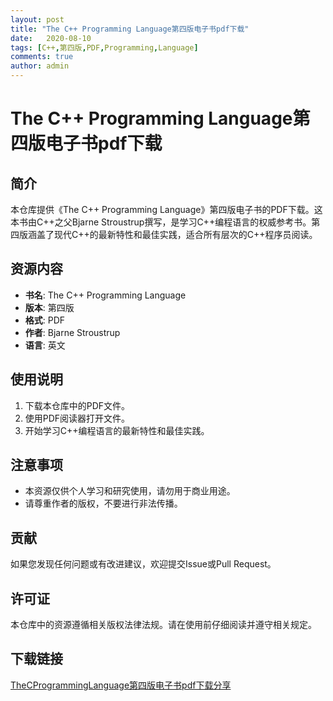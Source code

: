 ```yaml
---
layout: post
title: "The C++ Programming Language第四版电子书pdf下载"
date:   2020-08-10
tags: [C++,第四版,PDF,Programming,Language]
comments: true
author: admin
---
```

# The C++ Programming Language第四版电子书pdf下载

## 简介

本仓库提供《The C++ Programming Language》第四版电子书的PDF下载。这本书由C++之父Bjarne Stroustrup撰写，是学习C++编程语言的权威参考书。第四版涵盖了现代C++的最新特性和最佳实践，适合所有层次的C++程序员阅读。

## 资源内容

- **书名**: The C++ Programming Language
- **版本**: 第四版
- **格式**: PDF
- **作者**: Bjarne Stroustrup
- **语言**: 英文

## 使用说明

1. 下载本仓库中的PDF文件。
2. 使用PDF阅读器打开文件。
3. 开始学习C++编程语言的最新特性和最佳实践。

## 注意事项

- 本资源仅供个人学习和研究使用，请勿用于商业用途。
- 请尊重作者的版权，不要进行非法传播。

## 贡献

如果您发现任何问题或有改进建议，欢迎提交Issue或Pull Request。

## 许可证

本仓库中的资源遵循相关版权法律法规。请在使用前仔细阅读并遵守相关规定。

## 下载链接

[TheCProgrammingLanguage第四版电子书pdf下载分享](https://pan.quark.cn/s/22280db22567)